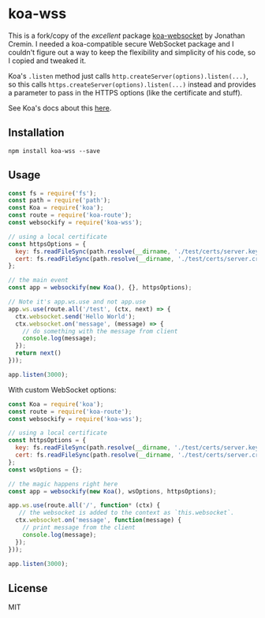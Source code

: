 # koa-wss

This is a fork/copy of the _excellent_ package [koa-websocket](https://github.com/kudos/koa-websocket/) by Jonathan Cremin.
I needed a koa-compatible secure WebSocket package and I couldn't figure out a way to keep the flexibility and simplicity of his code, so I copied and tweaked it.

Koa's `.listen` method just calls `http.createServer(options).listen(...)`, so this calls `https.createServer(options).listen(...)` instead and provides a parameter to pass in the HTTPS options (like the certificate and stuff).

See Koa's docs about this [here](http://koajs.com/#application).

## Installation

`npm install koa-wss --save`

## Usage

```javascript
const fs = require('fs');
const path = require('path');
const Koa = require('koa');
const route = require('koa-route');
const websockify = require('koa-wss');

// using a local certificate
const httpsOptions = {
  key: fs.readFileSync(path.resolve(__dirname, './test/certs/server.key')),
  cert: fs.readFileSync(path.resolve(__dirname, './test/certs/server.crt'))
};

// the main event
const app = websockify(new Koa(), {}, httpsOptions);

// Note it's app.ws.use and not app.use
app.ws.use(route.all('/test', (ctx, next) => {
  ctx.websocket.send('Hello World');
  ctx.websocket.on('message', (message) => {
    // do something with the message from client
    console.log(message);
  });
  return next()
}));

app.listen(3000);

```

With custom WebSocket options:

```js
const Koa = require('koa');
const route = require('koa-route');
const websockify = require('koa-wss');

// using a local certificate
const httpsOptions = {
  key: fs.readFileSync(path.resolve(__dirname, './test/certs/server.key')),
  cert: fs.readFileSync(path.resolve(__dirname, './test/certs/server.crt'))
};
const wsOptions = {};

// the magic happens right here
const app = websockify(new Koa(), wsOptions, httpsOptions);

app.ws.use(route.all('/', function* (ctx) {
   // the websocket is added to the context as `this.websocket`.
  ctx.websocket.on('message', function(message) {
    // print message from the client
    console.log(message);
  });
}));

app.listen(3000);
```

## License
MIT